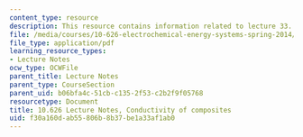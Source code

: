 ```yaml
---
content_type: resource
description: This resource contains information related to lecture 33.
file: /media/courses/10-626-electrochemical-energy-systems-spring-2014/f30a160dab55806b8b37be1a33af1ab0_MIT10_626S14_S11lec33.pdf
file_type: application/pdf
learning_resource_types:
- Lecture Notes
ocw_type: OCWFile
parent_title: Lecture Notes
parent_type: CourseSection
parent_uid: b06bfa4c-51cb-c135-2f53-c2b2f9f05768
resourcetype: Document
title: 10.626 Lecture Notes, Conductivity of composites
uid: f30a160d-ab55-806b-8b37-be1a33af1ab0
---
```

